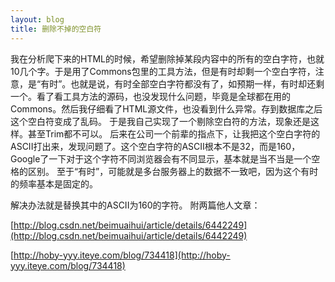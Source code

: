 ```yaml
---
layout: blog
title: 删除不掉的空白符
---
```


我在分析爬下来的HTML的时候，希望删除掉某段内容中的所有的空白字符，也就10几个字。于是用了Commons包里的工具方法，但是有时却剩一个空白字符，注意，是“有时”。也就是说，有时全部空白字符都没有了，如预期一样，有时却还剩一个。看了看工具方法的源码，也没发现什么问题，毕竟是全球都在用的Commons。然后我仔细看了HTML源文件，也没看到什么异常。存到数据库之后这个空白符变成了乱码。
于是我自己实现了一个剔除空白符的方法，现象还是这样。甚至Trim都不可以。
后来在公司一个前辈的指点下，让我把这个空白字符的ASCII打出来，发现问题了。这个空白字符的ASCII根本不是32，而是160，Google了一下对于这个字符不同浏览器会有不同显示，基本就是当不当是一个空格的区别。
至于“有时”，可能就是多台服务器上的数据不一致吧，因为这个有时的频率基本是固定的。
 
解决办法就是替换其中的ASCII为160的字符。
附两篇他人文章：

[http://blog.csdn.net/beimuaihui/article/details/6442249](http://blog.csdn.net/beimuaihui/article/details/6442249)

[http://hoby-yyy.iteye.com/blog/734418](http://hoby-yyy.iteye.com/blog/734418)